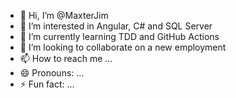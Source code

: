 - 👋 Hi, I’m @MaxterJim
- 👀 I’m interested in Angular, C# and SQL Server
- 🌱 I’m currently learning TDD and GitHub Actions
- 💞️ I’m looking to collaborate on a new employment 
- 📫 How to reach me ...
- 😄 Pronouns: ...
- ⚡ Fun fact: ...

<!---
MaxterJim/MaxterJim is a ✨ special ✨ repository because its `README.md` (this file) appears on your GitHub profile.
You can click the Preview link to take a look at your changes.
--->

